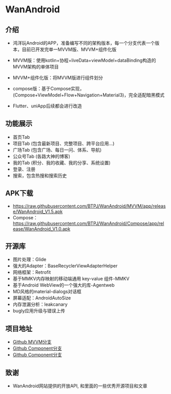 # WanAndroid

## 介绍
- 鸿洋玩Android的APP，准备编写不同的架构版本，每一个分支代表一个版本，目前已开发完单一MVVM版、MVVM+组件化版

- MVVM版：使用kotlin+协程+liveData+viewModel+dataBinding构造的MVVM架构的单体项目
- MVVM+组件化版：将MVVM版进行组件划分
- compose版：基于Compose实现，(Compose+ViewModel+Flow+Navigation+Material3)，完全适配暗黑模式

- Flutter、uniApp后续都会进行改造

## 功能展示
- 首页Tab
- 项目Tab (包含最新项目、完整项目、跨平台应用...)
- 广场Tab (包含广场、每日一问、体系、导航)
- 公众号Tab (各路大神的博客)
- 我的Tab (积分、我的收藏、我的分享、系统设置)
- 登录、注册
- 搜索，包含热搜和搜索历史

## APK下载
- https://raw.githubusercontent.com/BTPJ/WanAndroid/MVVM/app/release/WanAndroid_V1.5.apk
- Compose：https://raw.githubusercontent.com/BTPJ/WanAndroid/Compose/app/release/WanAndroid_V1.0.apk

## 开源库
- 图片处理：Glide
- 强大的Adapter：BaseRecyclerViewAdapterHelper
- 网络框架：Retrofit
- 基于MMKV内存映射的移动端通用 key-value 组件-MMKV
- 基于Android WebView的一个强大的库-Agentweb
- MD风格的material-dialogs对话框
- 屏幕适配：AndroidAutoSize
- 内存泄漏分析：leakcanary
- bugly应用升级与错误上传

## 项目地址
- [Github MVVM分支](https://github.com/BTPJ/WanAndroid/tree/MVVM)
- [Github Component分支](https://github.com/BTPJ/WanAndroid/tree/Component)
- [Github Component分支](https://github.com/BTPJ/WanAndroid/tree/Compose)

## 致谢
- WanAndroid网站提供的开放API, 和里面的一些优秀开源项目和文章
